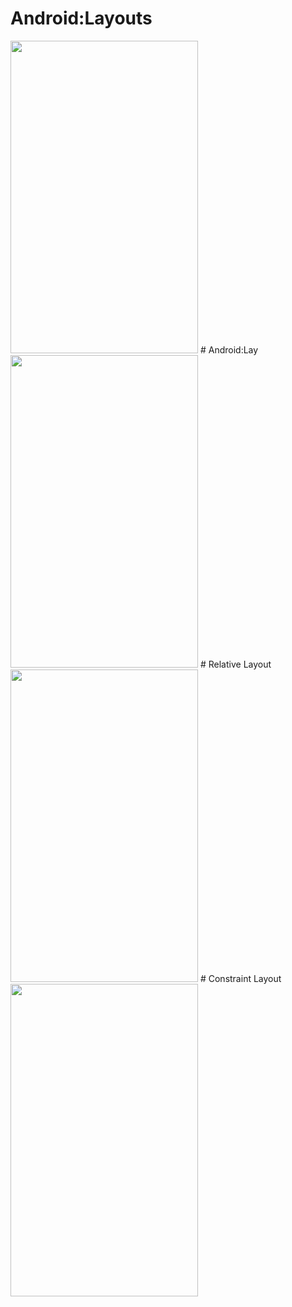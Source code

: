 # Android:Layouts

<img src="https://user-images.githubusercontent.com/42887995/135823751-a5b579f5-c077-47f2-896a-9fadfae49f25.png" width="300" height = "500">
# Android:Lay
<img src="https://user-images.githubusercontent.com/42887995/135823760-7dd4f38c-6f37-40a4-80e0-f2d25faed510.png" width="300" height = "500">
# Relative Layout
<img src="https://user-images.githubusercontent.com/42887995/135823763-5967a1a4-b4b4-4961-88a0-1e030944f11f.png" width="300" height = "500">
# Constraint Layout
<img src="https://user-images.githubusercontent.com/42887995/135823771-a3870eb8-adb1-48a5-bc89-54b78a682b6f.png" width="300" height = "500">
